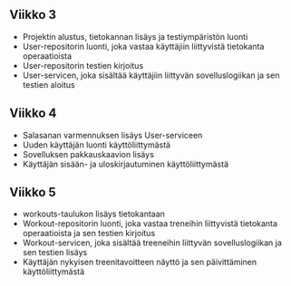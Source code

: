 ## Viikko 3

- Projektin alustus, tietokannan lisäys ja testiympäristön luonti
- User-repositorin luonti, joka vastaa käyttäjiin liittyvistä tietokanta operaatioista
- User-repositorin testien kirjoitus
- User-servicen, joka sisältää käyttäjiin liittyvän sovelluslogiikan ja sen testien aloitus

## Viikko 4

- Salasanan varmennuksen lisäys User-serviceen
- Uuden käyttäjän luonti käyttöliittymästä
- Sovelluksen pakkauskaavion lisäys
- Käyttäjän sisään- ja uloskirjautuminen käyttöliittymästä

## Viikko 5

- workouts-taulukon lisäys tietokantaan
- Workout-repositorin luonti, joka vastaa treneihin liittyvistä tietokanta operaatioista ja sen testien kirjoitus
- Workout-servicen, joka sisältää treeneihin liittyvän sovelluslogiikan ja sen testien lisäys
- Käyttäjän nykyisen treenitavoitteen näyttö ja sen päivittäminen käyttöliittymästä
